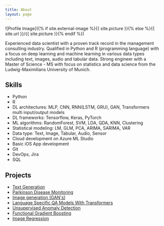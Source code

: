 ```yaml
---
title: About
layout: page
---
```

![Profile Image]({% if site.external-image %}{{ site.picture }}{% else %}{{ site.url }}/{{ site.picture }}{% endif %})

<p>Experienced data scientist with a proven track record in the management consulting industry. Qualified in Python and R (programming language) with a focus on deep learning and machine learning in various data types including text, images, audio and tabular data. Strong engineer with a Master of Science - MS with focus on statistics and data science from the Ludwig-Maximilians University of Munich.</p>


<h2>Skills</h2>

<ul class="skill-list">
	<li>Python</li>
	<li>R</li>
	<li>DL architectures: MLP, CNN, RNN(LSTM, GRU), GAN, Transformers multi input/output models</li>
	<li>DL frameworks: Tensorflow, Keras, PyTorch</li>
	<li>ML algorithms: RandomForest, SVM, LDA, QDA, KNN, Clustering</li>
	<li>Statistical modeling: LM, GLM, PCA, ARIMA, SARIMA, VAR</li>
	<li>Data type: Text, Image, Tabular, Audio, Sensor</li>
	<li>Cloud development on Azure ML Studio</li>
	<li>Basic iOS App development</li>
	<li>Git</li>
	<li>DevOps, Jira</li>
	<li>SQL</li>
</ul>

<h2>Projects</h2>

<ul>
	<li><a href="https://github.com/">Text Generation</a></li>
	<li><a href="https://github.com/">Parkinson Disease Monitoring</a></li>
	<li><a href="https://github.com/">Image generation (GAN's)</a></li>
	<li><a href="https://github.com/borhenryk/train_custom_qa_model">Language Specific QA Models With Transformers</a></li>
	<li><a href="https://github.com/borhenryk/unsupervised_anomaly_detection">Unsupervised Anomaly Detection</a></li>
	<li><a href="https://github.com/">Functional Gradient Boosting</a></li>
	<li><a href="https://github.com/">Image Regression</a></li>
</ul>
